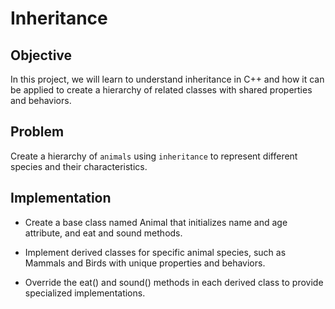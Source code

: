 # Inheritance


## Objective
In this project, we will learn to understand inheritance in C++ and how it can be applied to create a hierarchy of related classes with shared properties and behaviors.

## Problem

Create a hierarchy of `animals` using `inheritance` to represent different species and their characteristics.

## Implementation

* Create a base class named Animal that initializes name and age attribute, and eat and sound methods.
* Implement derived classes for specific animal species, such as Mammals and Birds with unique properties and behaviors.
* Override the eat() and sound() methods in each derived class to provide specialized implementations.

  ```cpp

  ```
